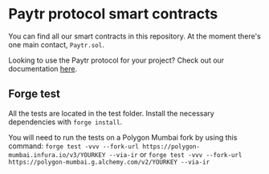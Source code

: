 # Paytr protocol smart contracts

You can find all our smart contracts in this repository.
At the moment there's one main contact, `Paytr.sol`.

Looking to use the Paytr protocol for your project? Check out our documentation [here](https://paytr.gitbook.io/product-docs/).

## Forge test

All the tests are located in the test folder.
Install the necessary dependencies with `forge install`.

You will need to run the tests on a Polygon Mumbai fork by using this command:
`forge test -vvv --fork-url https://polygon-mumbai.infura.io/v3/YOURKEY --via-ir` or
`forge test -vvv --fork-url https://polygon-mumbai.g.alchemy.com/v2/YOURKEY --via-ir`